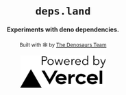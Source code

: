 <div align="center">
  <h1><code>deps.land</code></h1>

  <p>
    <strong>Experiments with deno dependencies.</strong>
  </p>

<sub>Built with 🕸 by <a href="https://denosaurs.land/">The Denosaurs Team</a></sub>

</div>

 <p align="center">
  <a href="https://vercel.com?utm_source=deps">
    <img src="./public/images/vercel/powered_by_vercel.jpg" alt="Powered by Vercel" width="200">
  </a>
</p>
